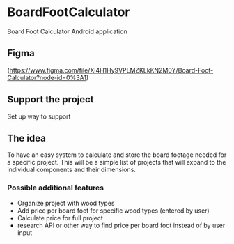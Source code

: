 # BoardFootCalculator
Board Foot Calculator Android application

## Figma
(https://www.figma.com/file/Xl4H1Hy9VPLMZKLkKN2M0Y/Board-Foot-Calculator?node-id=0%3A1)

## Support the project
Set up way to support

## The idea
To have an easy system to calculate and store the board footage needed for a specific project. This will be a simple list
of projects that will expand to the individual components and their dimensions.

### Possible additional features
 - Organize project with wood types
 - Add price per board foot for specific wood types (entered by user)
 - Calculate price for full project
 - research API or other way to find price per board foot instead of by user input
